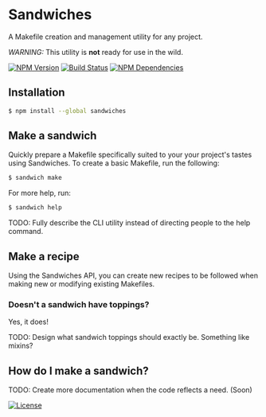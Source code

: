 # Sandwiches

A Makefile creation and management utility for any project.

*WARNING:* This utility is **not** ready for use in the wild.

[![NPM Version][npm-image]][npm-url] [![Build Status][travis-image]][travis-url] [![NPM Dependencies][deps-image]][deps-url]

## Installation

```sh
$ npm install --global sandwiches
```

## Make a sandwich

Quickly prepare a Makefile specifically suited to your your project's tastes
using Sandwiches. To create a basic Makefile, run the following:

```sh
$ sandwich make
```

For more help, run:

```sh
$ sandwich help
```

TODO: Fully describe the CLI utility instead of directing people to the help
command.

## Make a recipe

Using the Sandwiches API, you can create new recipes to be followed when
making new or modifying existing Makefiles.

### Doesn't a sandwich have toppings?

Yes, it does!

TODO: Design what sandwich toppings should exactly be. Something like mixins?

## How do I make a sandwich?

TODO: Create more documentation when the code reflects a need. (Soon)

[![License][license-image]][license-url]

[npm-url]: https://npmjs.org/package/sandwiches
[npm-image]: https://badge.fury.io/js/sandwiches.svg
[travis-url]: https://travis-ci.org/chances/sandwiches
[travis-image]: http://img.shields.io/travis/chances/sandwiches.svg
[deps-url]: https://david-dm.org/chances/sandwiches
[deps-image]: https://img.shields.io/david/chances/sandwiches.svg
[deps-dev-url]: https://david-dm.org/chances/sandwiches#info=devDependencies
[deps-dev-image]: https://img.shields.io/david/dev/chances/sandwiches.svg
[license-url]: https://github.com/chances/sandwiches/blob/master/LICENSE
[license-image]: https://img.shields.io/npm/l/sandwiches.svg
